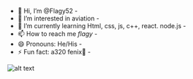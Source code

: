 - 👋 Hi, I’m @Flagy52 -
- 👀 I’m interested in aviation -
- 🌱 I’m currently learning Html, css, js, c++, react. node.js -
- 📫 How to reach me _flagy_ -
- 😄 Pronouns: He/His -
- ⚡ Fun fact: a320 fenix💞️ -

![alt text](https://get.wallhere.com/photo/landscape-mountains-lake-nature-reflection-grass-sky-river-national-park-valley-wilderness-Alps-tree-autumn-leaf-mountain-season-tarn-loch-mountainous-landforms-mountain-range-590185.jpg)
<!---
Flagy52/Flagy52 is a ✨ special ✨ repository because its `README.md` (this file) appears on your GitHub profile.
You can click the Preview link to take a look at your changes.
--->

